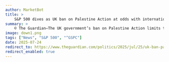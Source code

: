 ```yaml
---
author: MarketBot
title: >
    S&P 500 dives as UK ban on Palestine Action at odds with international law, says UN rights chief
summary: >
    © The Guardian—The UK government’s ban on Palestine Action limits the rights and freedoms of people in the UK and is at odds with international law, the UN human rights chief has said.
image: down1.png
tags: ["News", "S&P 500", "^GSPC"]
date: 2025-07-24
redirect_to: https://www.theguardian.com/politics/2025/jul/25/uk-ban-palestine-action-odds-international-law-un-rights-volker-turk
redirect_enabled: true
---
```

